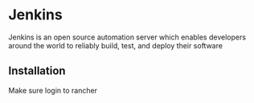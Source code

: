 # Jenkins

Jenkins is an open source automation server which enables developers around the world to reliably build, test, and deploy their software

## Installation

Make sure login to rancher
